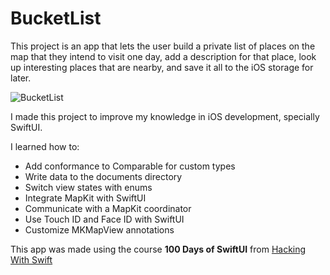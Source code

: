 # BucketList

This project is an app that lets the user build a private list of places on the map that they intend to visit one day, add a description for that place, look up interesting places that are nearby, and save it all to the iOS storage for later.

![BucketList](https://github.com/rafaelcalunga/BucketList/blob/main/BucketList.gif)

I made this project to improve my knowledge in iOS development, specially SwiftUI.

I learned how to:

- Add conformance to Comparable for custom types
- Write data to the documents directory
- Switch view states with enums
- Integrate MapKit with SwiftUI
- Communicate with a MapKit coordinator
- Use Touch ID and Face ID with SwiftUI
- Customize MKMapView annotations

This app was made using the course **100 Days of SwiftUI** from [Hacking With Swift](https://www.hackingwithswift.com/100/swiftui/)
